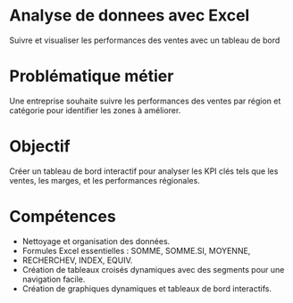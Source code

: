 # Analyse de donnees avec Excel
Suivre et visualiser les performances  des ventes avec un tableau de bord 

# Problématique métier
Une entreprise souhaite suivre les performances des ventes par région 
et catégorie pour identifier les zones à améliorer.

# Objectif
Créer un tableau de bord interactif pour analyser les KPI clés tels que 
les ventes, les marges, et les performances régionales.

# Compétences 
- Nettoyage et organisation des données.
- Formules Excel essentielles : SOMME, SOMME.SI, MOYENNE, 
- RECHERCHEV, INDEX, EQUIV.
- Création de tableaux croisés dynamiques avec des segments pour 
une navigation facile.
- Création de graphiques dynamiques et tableaux de bord 
interactifs.
